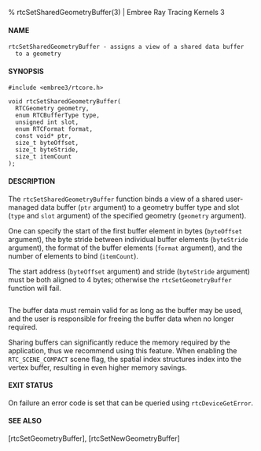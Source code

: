 % rtcSetSharedGeometryBuffer(3) | Embree Ray Tracing Kernels 3

#### NAME

    rtcSetSharedGeometryBuffer - assigns a view of a shared data buffer
      to a geometry

#### SYNOPSIS

    #include <embree3/rtcore.h>

    void rtcSetSharedGeometryBuffer(
      RTCGeometry geometry,
      enum RTCBufferType type,
      unsigned int slot,
      enum RTCFormat format,
      const void* ptr,
      size_t byteOffset,
      size_t byteStride,
      size_t itemCount
    );

#### DESCRIPTION

The `rtcSetSharedGeometryBuffer` function binds a view of a
shared user-managed data buffer (`ptr` argument) to a geometry buffer
type and slot (`type` and `slot` argument) of the specified geometry
(`geometry` argument).

One can specify the start of the first buffer element in bytes
(`byteOffset` argument), the byte stride between individual buffer
elements (`byteStride` argument), the format of the buffer elements
(`format` argument), and the number of elements to bind (`itemCount`).

The start address (`byteOffset` argument) and stride (`byteStride`
argument) must be both aligned to 4 bytes; otherwise the
`rtcSetGeometryBuffer` function will fail.

``` {include=src/api/inc/buffer_padding.md}
```

The buffer data must remain valid for as long as the buffer may be
used, and the user is responsible for freeing the buffer data when no
longer required.

Sharing buffers can significantly reduce the memory required by the
application, thus we recommend using this feature. When enabling the
`RTC_SCENE_COMPACT` scene flag, the spatial index structures index
into the vertex buffer, resulting in even higher memory savings.

#### EXIT STATUS

On failure an error code is set that can be queried using
`rtcDeviceGetError`.

#### SEE ALSO

[rtcSetGeometryBuffer], [rtcSetNewGeometryBuffer]
